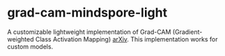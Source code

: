 # grad-cam-mindspore-light

A customizable lightweight implementation of Grad-CAM (Gradient-weighted Class Activation Mapping) [arXiv](https://arxiv.org/abs/1610.02391). This implementation works for custom models.
